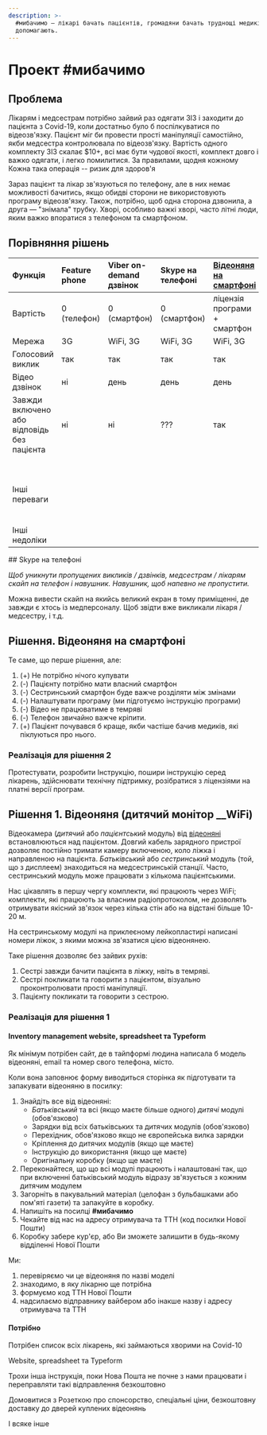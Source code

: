 ```yaml
---
description: >-
  #мибачимо — лікарі бачать пацієнтів, громадяни бачать труднощі медиків та
  допомагають.
---
```


# Проект \#мибачимо

## Проблема

Лікарям і медсестрам потрібно зайвий раз одягати ЗІЗ і заходити до пацієнта з Covid-19, коли достатньо було б поспілкуватися по відеозв'язку. Пацієнт міг би провести прості маніпуляції самостійно, якби медсестра контролювала по відеозв'язку. Вартість одного комплекту ЗІЗ скалає $10+, всі має бути чудової якості, комплект довго і важко одягати, і легко помилитися. За правилами, щодня кожному  Кожна така операція -- ризик для здоров'я 

Зараз пацієнт та лікар зв'язуються по телефону, але в них немає можливості бачитись, якщо обидві сторони не використовують програму відеозв'язку. Також, потрібно, щоб одна сторона дзвонила, а друга — "знімала" трубку. Хворі, особливо важкі хворі, часто літні люди, яким важко впоратися з телефоном та смартфоном.

## Порівняння рішень

<table>
  <thead>
    <tr>
      <th style="text-align:left">&#x424;&#x443;&#x43D;&#x43A;&#x446;&#x456;&#x44F;</th>
      <th style="text-align:left">Feature phone</th>
      <th style="text-align:left">Viber on-demand &#x434;&#x437;&#x432;&#x456;&#x43D;&#x43E;&#x43A;</th>
      <th
      style="text-align:left">Skype &#x43D;&#x430; &#x442;&#x435;&#x43B;&#x435;&#x444;&#x43E;&#x43D;&#x456;</th>
        <th
        style="text-align:left"><a href="mibachimo.md#smartphone-nanny">&#x412;&#x456;&#x434;&#x435;&#x43E;&#x43D;&#x44F;&#x43D;&#x44F; &#x43D;&#x430; &#x441;&#x43C;&#x430;&#x440;&#x442;&#x444;&#x43E;&#x43D;&#x456;</a>
          </th>
          <th style="text-align:left">&#x412;&#x456;&#x434;&#x435;&#x43E;&#x43D;&#x44F;&#x43D;&#x44F; WiFi</th>
    </tr>
  </thead>
  <tbody>
    <tr>
      <td style="text-align:left">&#x412;&#x430;&#x440;&#x442;&#x456;&#x441;&#x442;&#x44C;</td>
      <td style="text-align:left">0 (&#x442;&#x435;&#x43B;&#x435;&#x444;&#x43E;&#x43D;)</td>
      <td style="text-align:left">0 (&#x441;&#x43C;&#x430;&#x440;&#x442;&#x444;&#x43E;&#x43D;)</td>
      <td style="text-align:left">0 (&#x441;&#x43C;&#x430;&#x440;&#x442;&#x444;&#x43E;&#x43D;)</td>
      <td style="text-align:left">&#x43B;&#x456;&#x446;&#x435;&#x43D;&#x437;&#x456;&#x44F; &#x43F;&#x440;&#x43E;&#x433;&#x440;&#x430;&#x43C;&#x438;
        + &#x441;&#x43C;&#x430;&#x440;&#x442;&#x444;&#x43E;&#x43D;</td>
      <td style="text-align:left">$50+</td>
    </tr>
    <tr>
      <td style="text-align:left">&#x41C;&#x435;&#x440;&#x435;&#x436;&#x430;</td>
      <td style="text-align:left">3G</td>
      <td style="text-align:left">WiFi, 3G</td>
      <td style="text-align:left">WiFi, 3G</td>
      <td style="text-align:left">WiFi, 3G</td>
      <td style="text-align:left">WiFi</td>
    </tr>
    <tr>
      <td style="text-align:left">&#x413;&#x43E;&#x43B;&#x43E;&#x441;&#x43E;&#x432;&#x438;&#x439; &#x432;&#x438;&#x43A;&#x43B;&#x438;&#x43A;</td>
      <td
      style="text-align:left">&#x442;&#x430;&#x43A;</td>
        <td style="text-align:left">&#x442;&#x430;&#x43A;</td>
        <td style="text-align:left">&#x442;&#x430;&#x43A;</td>
        <td style="text-align:left">&#x442;&#x430;&#x43A;</td>
        <td style="text-align:left">&#x442;&#x430;&#x43A;</td>
    </tr>
    <tr>
      <td style="text-align:left">&#x412;&#x456;&#x434;&#x435;&#x43E; &#x434;&#x437;&#x432;&#x456;&#x43D;&#x43E;&#x43A;</td>
      <td
      style="text-align:left">&#x43D;&#x456;</td>
        <td style="text-align:left">&#x434;&#x435;&#x43D;&#x44C;</td>
        <td style="text-align:left">&#x434;&#x435;&#x43D;&#x44C;</td>
        <td style="text-align:left">&#x434;&#x435;&#x43D;&#x44C;</td>
        <td style="text-align:left">&#x434;&#x435;&#x43D;&#x44C;+&#x43D;&#x456;&#x447;</td>
    </tr>
    <tr>
      <td style="text-align:left">&#x417;&#x430;&#x432;&#x436;&#x434;&#x438; &#x432;&#x43A;&#x43B;&#x44E;&#x447;&#x435;&#x43D;&#x43E;
        &#x430;&#x431;&#x43E; &#x432;&#x456;&#x434;&#x43F;&#x43E;&#x432;&#x456;&#x434;&#x44C;
        &#x431;&#x435;&#x437; &#x43F;&#x430;&#x446;&#x456;&#x454;&#x43D;&#x442;&#x430;</td>
      <td
      style="text-align:left">&#x43D;&#x456;</td>
        <td style="text-align:left">&#x43D;&#x456;</td>
        <td style="text-align:left">???</td>
        <td style="text-align:left">&#x442;&#x430;&#x43A;</td>
        <td style="text-align:left">&#x442;&#x430;&#x43A;</td>
    </tr>
    <tr>
      <td style="text-align:left"></td>
      <td style="text-align:left"></td>
      <td style="text-align:left"></td>
      <td style="text-align:left"></td>
      <td style="text-align:left"></td>
      <td style="text-align:left"></td>
    </tr>
    <tr>
      <td style="text-align:left"></td>
      <td style="text-align:left"></td>
      <td style="text-align:left"></td>
      <td style="text-align:left"></td>
      <td style="text-align:left"></td>
      <td style="text-align:left"></td>
    </tr>
    <tr>
      <td style="text-align:left"></td>
      <td style="text-align:left"></td>
      <td style="text-align:left"></td>
      <td style="text-align:left"></td>
      <td style="text-align:left"></td>
      <td style="text-align:left"></td>
    </tr>
    <tr>
      <td style="text-align:left">&#x406;&#x43D;&#x448;&#x456; &#x43F;&#x435;&#x440;&#x435;&#x432;&#x430;&#x433;&#x438;</td>
      <td
      style="text-align:left"></td>
        <td style="text-align:left"></td>
        <td style="text-align:left"></td>
        <td style="text-align:left"></td>
        <td style="text-align:left">
          <p>&#x43E;&#x434;&#x43D;&#x43E;&#x447;&#x430;&#x441;&#x43D;&#x430; &#x440;&#x43E;&#x431;&#x43E;&#x442;&#x430;
            &#x434;&#x43E; 4 &#x43C;&#x43E;&#x434;&#x443;&#x43B;&#x456;&#x432; &#x43F;&#x430;&#x446;&#x456;&#x454;&#x43D;&#x442;&#x456;&#x432;</p>
          <p></p>
        </td>
    </tr>
    <tr>
      <td style="text-align:left">&#x406;&#x43D;&#x448;&#x456; &#x43D;&#x435;&#x434;&#x43E;&#x43B;&#x456;&#x43A;&#x438;</td>
      <td
      style="text-align:left"></td>
        <td style="text-align:left"></td>
        <td style="text-align:left"></td>
        <td style="text-align:left"></td>
        <td style="text-align:left"></td>
    </tr>
  </tbody>
</table>## Skype на телефоні

_Щоб уникнути пропущених викликів / дзвінків, медсестрам / лікарям скайп на телефон і навушник. Навушник, щоб напевно не пропустити._

Можна вивести скайп на якийсь великий екран в тому приміщенні, де завжди є хтось із медперсоналу. Щоб звідти вже викликали лікаря / медсестру, і т.д.

### 

## Рішення. Відеоняня на смартфоні <a id="smartphone-nanny"></a>

Те саме, що перше рішення, але:

1. \(+\) Не потрібно нічого купувати
2. \(-\) Пацієнту потрібно мати власний смартфон
3. \(-\) Сестринський смартфон буде важче розділяти між змінами
4. \(-\) Налаштувати програму \(ми підготуємо інструкцію програми\)
5. \(-\) Відео не працюватиме в темряві
6. \(-\) Телефон звичайно важче кріпити.
7. \(+\) Пацієнт почувався б краще, якби частіше бачив медиків, які піклуються про нього.

### Реалізація для рішення 2

Протестувати, розробити Інструкцію, пошири інструкцію серед лікарень, здійснювати технічну підтримку, розібратися з ліцензіями на платні версії програм.

## 

## Рішення 1. Відеоняня \(дитячий монітор __WiFi\)

Відеокамера \(_дитячий_ або _пацієнтський_ модуль\) від [відеоняні](https://rozetka.com.ua/babymonitors/c146154/sort=rank;vid140472=videonyanya/) встановлюються над пацієнтом. Довгий кабель зарядного пристрої дозволяє постійно тримати камеру включеною, коло ліжка і направленою на пацієнта. _Батьківський_ або _сестринський_ модуль \(той, що з дисплеем\) знаходиться на медсестринській станції. Часто, сестринський модуль може працювати з кількома пацієнтськими. 

Нас цікавлять в першу чергу комплекти, які працюють через WiFi; комплекти, які працюють за власним радіопротоколом, не дозволять отримувати якісний зв'язок через кілька стін або на відстані більше 10-20 м.

На сестринському модулі на приклеєному лейкопластирі написані номери ліжок, з якими можна зв'язатися цією відеонянею.

Таке рішення дозволяє без зайвих рухів:

1. Сестрі завжди бачити пацієнта в ліжку, нвіть в темряві.
2. Сестрі покликати та говорити з пацієнтом, візуально проконтролювати прості маніпуляції.
3. Пацієнту покликати та говорити з сестрою.

### Реалізація для рішення 1

#### Inventory management website, spreadsheet та Typeform

Як мінімум потрібен сайт, де в тайпформі людина написала б модель відеоняні, email та номер свого телефона, місто.

Коли вона заповнює форму виводиться сторінка як підготувати та запакувати відеоняню в посилку:

1. Знайдіть все від відеоняні:
   * _Батьківський_ та всі \(якщо маєте більше одного\) _дитячі_ модулі \(обов'язково\)
   * Зарядки від всіх батьківських та дитячих модулів \(обов'язково\)
   * Перехідник, обов'язково якщо не європейська вилка зарядки
   * Кріплення до дитячих модулів \(якщо ще маєте\)
   * Інструкцію до використання \(якщо ще маєте\)
   * Оригінальну коробку \(якщо ще маєте\)
2. Переконайтеся, що що всі модулі працюють і налаштовані так, що при включенні батьківський модуль відразу зв'язується з кожним дитячим модулем
3. Загорніть в пакувальний матеріал \(целофан з бульбашками або пом'яті газети\) та запакуйте в коробку.
4. Напишіть на посилці **\#мибачимо**
5. Чекайте від нас на адресу отримувача та ТТН \(код посилки Нової Пошти\)
6. Коробку забере кур'єр, або Ви зможете залишити в будь-якому відділенні Нової Пошти

Ми:

1. перевіряємо чи це відеоняня по назві моделі
2. знаходимо, в яку лікарню ще потрібна
3. формуємо код ТТН Нової Пошти
4. надсилаємо відправнику вайбером або інакше назву і адресу отримувача та ТТН

#### Потрібно

Потрібен список всіх лікарень, які займаються хворими на Covid-10

Website, spreadsheet та Typeform

Трохи інша інструкція, поки Нова Пошта не почне з нами працювати і переправляти такі відправлення безкоштовно

Домовитися з Розеткою про спонсорство, спеціальні ціни, безкоштовну доставку до дверей куплених відеонянь

І всяке інше

